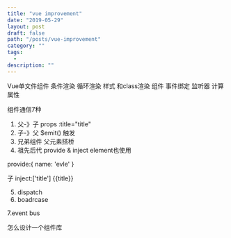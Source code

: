 ```yaml
---
title: "vue improvement"
date: "2019-05-29"
layout: post
draft: false
path: "/posts/vue-improvement"
category: ""
tags:
  - 
description: ""
---
```


Vue单文件组件
条件渲染 循环渲染
样式 和class渲染
组件
事件绑定
监听器
计算属性

组件通信7种
1. 父-》子   props :title="title"
2. 子-》父   $emit() 触发
3. 兄弟组件 父元素搭桥
4. 祖先后代 provide & inject
   element也使用

provide:{
  name: 'evle'
}

子
inject:['title']
{{title}}

5. dispatch
6. boadrcase

7.event bus


怎么设计一个组件库
